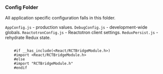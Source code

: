 ### Config Folder
All application specific configuration falls in this folder.

`AppConfig.js` - production values.
`DebugConfig.js` - development-wide globals.
`ReactotronConfig.js` - Reactotron client settings.
`ReduxPersist.js` - rehydrate Redux state.


```

    #if __has_include(<React/RCTBridgeModule.h>)
    #import <React/RCTBridgeModule.h>
    #else
    #import "RCTBridgeModule.h"
    #endif

```
